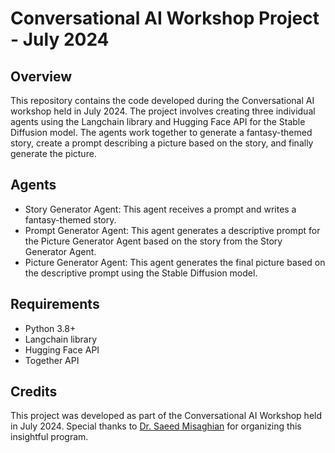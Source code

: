 # Conversational AI Workshop Project - July 2024
## Overview
This repository contains the code developed during the Conversational AI workshop held in July 2024. The project involves creating three individual agents using the Langchain library and Hugging Face API for the Stable Diffusion model. The agents work together to generate a fantasy-themed story, create a prompt describing a picture based on the story, and finally generate the picture.

## Agents
- Story Generator Agent: This agent receives a prompt and writes a fantasy-themed story.
- Prompt Generator Agent: This agent generates a descriptive prompt for the Picture Generator Agent based on the story from the Story Generator Agent.
- Picture Generator Agent: This agent generates the final picture based on the descriptive prompt using the Stable Diffusion model.

## Requirements
- Python 3.8+
- Langchain library
- Hugging Face API
- Together API

## Credits
This project was developed as part of the Conversational AI Workshop held in July 2024. 
Special thanks to [Dr. Saeed Misaghian](https://github.com/SaM-92) for organizing this insightful program.
